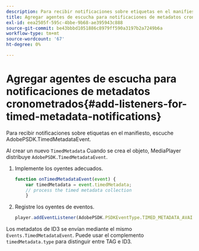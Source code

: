 ```yaml
---
description: Para recibir notificaciones sobre etiquetas en el manifiesto, escuche AdobePSDK.TimedMetadataEvent.
title: Agregar agentes de escucha para notificaciones de metadatos cronometrados
exl-id: eea2505f-595c-4bbe-9b68-ae395943c888
source-git-commit: be43bbbd1051886c8979ff590a3197b2a7249b6a
workflow-type: tm+mt
source-wordcount: '67'
ht-degree: 0%

---
```


# Agregar agentes de escucha para notificaciones de metadatos cronometrados{#add-listeners-for-timed-metadata-notifications}

Para recibir notificaciones sobre etiquetas en el manifiesto, escuche AdobePSDK.TimedMetadataEvent.

Al crear un nuevo `TimedMetadata` Cuando se crea el objeto, MediaPlayer distribuye `AdobePSDK.TimedMetadataEvent`.

1. Implemente los oyentes adecuados.

   ```js
   function onTimedMetadataEvent(event) { 
       var timedMetadata = event.timedMetadata; 
       // process the timed metadata collection 
       } 
   ```

1. Registre los oyentes de eventos.

   ```js
   player.addEventListener(AdobePSDK.PSDKEventType.TIMED_METADATA_AVAILABLE, onTimedMetadataEvent);
   ```

Los metadatos de ID3 se envían mediante el mismo `Events.TimedMetadataEvent`. Puede usar el complemento `timedMetadata.type` para distinguir entre TAG e ID3.
